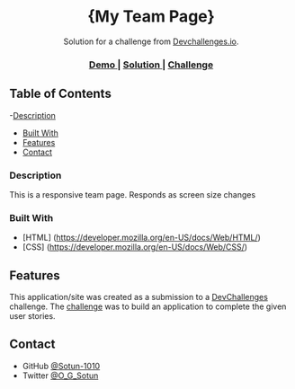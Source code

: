 <!-- Please update value in the {}  -->

<h1 align="center">{My Team Page}</h1>

<div align="center">
   Solution for a challenge from  <a href="http://devchallenges.io" target="_blank">Devchallenges.io</a>.
</div>

<div align="center">
  <h3>
    <a href="https://{your-demo-link.your-domain}">
      Demo
    </a>
    <span> | </span>
    <a href="https://{your-url-to-the-solution}">
      Solution
    </a>
    <span> | </span>
    <a href="https://devchallenges.io/challenges/wBunSb7FPrIepJZAg0sY">
      Challenge
    </a>
  </h3>
</div>

<!-- TABLE OF CONTENTS -->

## Table of Contents
-[Description](#description)
- [Built With](#built-with)
- [Features](#features)
- [Contact](#contact)

### Description
<!-- A brief overview of the project -->
This is a responsive team page. Responds as screen size changes

### Built With

<!-- This section should list any major frameworks that you built your project using. Here are a few examples.-->

- [HTML] (<https://developer.mozilla.org/en-US/docs/Web/HTML/>)
- [CSS] (<https://developer.mozilla.org/en-US/docs/Web/CSS/>)

## Features

<!-- List the features of your application or follow the template. Don't share the figma file here :) -->

This application/site was created as a submission to a [DevChallenges](https://devchallenges.io/challenges) challenge. The [challenge](https://devchallenges.io/challenges/wBunSb7FPrIepJZAg0sY) was to build an application to complete the given user stories.

## Contact

- GitHub [@Sotun-1010](https://github.com/Sotun-1010)
- Twitter [@O_G_Sotun](https://twitter.com/O_G_Sotun?t=kRiO1YNhYKn8NJJnxTZ42A&s=03)
